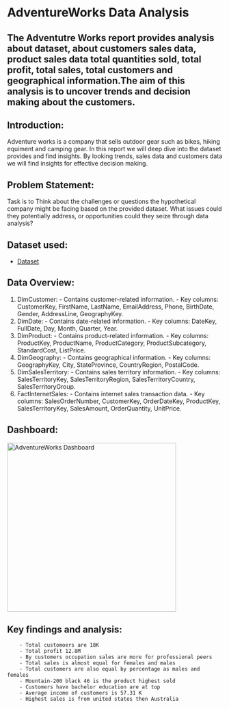 # AdventureWorks Data Analysis
## The Adventutre Works report provides analysis about dataset, about customers sales data, product sales data total quantities sold, total profit, total sales, total customers and geographical information.The aim of this analysis is to uncover trends and decision making about the customers.

## Introduction:

Adventure works is a company that sells outdoor gear such as bikes, hiking equiment and camping gear. In this report we will deep dive into the dataset provides and find insights. By looking trends, sales data and customers data we will find insights for effective decision making. 

## Problem Statement:

Task is to Think about the challenges or questions the hypothetical company might be facing based on the provided dataset. What issues could they potentially address, or opportunities could they seize through data analysis?

## Dataset used:
- <a href="https://github.com/areebahanif11/Capstone_Project/blob/main/AdventureWorks.xlsx">Dataset</a>


## Data Overview:

1. DimCustomer:
        - Contains customer-related information.
        - Key columns: CustomerKey, FirstName, LastName, EmailAddress, Phone, BirthDate, Gender, AddressLine, GeographyKey.
2. DimDate:
        - Contains date-related information.
        - Key columns: DateKey, FullDate, Day, Month, Quarter, Year.
3. DimProduct:
        - Contains product-related information.
        - Key columns: ProductKey, ProductName, ProductCategory, ProductSubcategory, StandardCost, ListPrice.
4. DimGeography:
        - Contains geographical information.
        - Key columns: GeographyKey, City, StateProvince, CountryRegion, PostalCode.
5. DimSalesTerritory:
        - Contains sales territory information.
        - Key columns: SalesTerritoryKey, SalesTerritoryRegion, SalesTerritoryCountry, SalesTerritoryGroup.
6. FactInternetSales:
        - Contains internet sales transaction data.
        - Key columns: SalesOrderNumber, CustomerKey, OrderDateKey, ProductKey, SalesTerritoryKey, SalesAmount, OrderQuantity, UnitPrice.

## Dashboard:
<img width="395" alt="AdventureWorks Dashboard" src="https://github.com/user-attachments/assets/f13baf8c-b5a2-42ce-b0ce-47f2a3ce1759" />

## Key findings and analysis:

        - Total customoers are 18K
        - Total profit 12.8M
        - By customers occupation sales are more for professional peers
        - Total sales is almost equal for females and males
        - Total customers are also equal by percentage as males and females
        - Mountain-200 black 46 is the product highest sold
        - Customers have bachelor education are at top 
        - Average income of customers is 57.31 K
        - Highest sales is from united states then Australia
